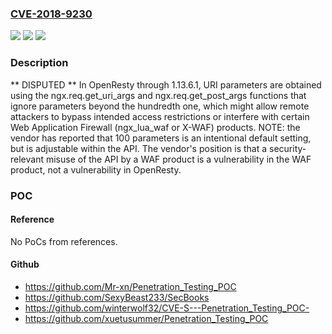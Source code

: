 ### [CVE-2018-9230](https://cve.mitre.org/cgi-bin/cvename.cgi?name=CVE-2018-9230)
![](https://img.shields.io/static/v1?label=Product&message=n%2Fa&color=blue)
![](https://img.shields.io/static/v1?label=Version&message=n%2Fa&color=blue)
![](https://img.shields.io/static/v1?label=Vulnerability&message=n%2Fa&color=brighgreen)

### Description

** DISPUTED ** In OpenResty through 1.13.6.1, URI parameters are obtained using the ngx.req.get_uri_args and ngx.req.get_post_args functions that ignore parameters beyond the hundredth one, which might allow remote attackers to bypass intended access restrictions or interfere with certain Web Application Firewall (ngx_lua_waf or X-WAF) products. NOTE: the vendor has reported that 100 parameters is an intentional default setting, but is adjustable within the API. The vendor's position is that a security-relevant misuse of the API by a WAF product is a vulnerability in the WAF product, not a vulnerability in OpenResty.

### POC

#### Reference
No PoCs from references.

#### Github
- https://github.com/Mr-xn/Penetration_Testing_POC
- https://github.com/SexyBeast233/SecBooks
- https://github.com/winterwolf32/CVE-S---Penetration_Testing_POC-
- https://github.com/xuetusummer/Penetration_Testing_POC

